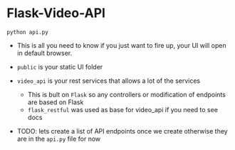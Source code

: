# Flask-Video-API

`python api.py`

- This is all you need to know if you just want to fire up, your UI will open in default browser.

- `public` is your static UI folder
- `video_api` is your rest services that allows a lot of the services
    - This is bult on `Flask` so any controllers or modification of endpoints are based on Flask
    - `flask_restful` was used as base for video_api if you need to see docs
- TODO: lets create a list of API endpoints once we create otherwise they are in the `api.py` file for now